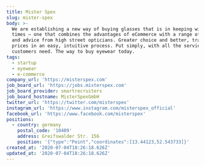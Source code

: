 ```yaml
---
title: Mister Spex
slug: mister-spex
body: >-
  We are establishing a new way of buying glasses that is in keeping with the
  times – one that combines the advantages of eCommerce with a range of services
  and advice from high street opticians. Greater choice and better, transparent
  prices in an easy, intuitive process. Put simply, with all the services our
  customers need. The way to buy eyewear today.
tags:
  - startup
  - eyewear
  - e-commerce
company_url: 'https://misterspex.com'
job_board_url: 'https://jobs.misterspex.com'
job_board_provider: smartrecruiters
job_board_hostname: MisterSpexGmbH
twitter_url: 'https://twitter.com/misterspex'
instagram_url: 'https://www.instagram.com/misterspex_official'
facebook_url: 'https://www.facebook.com/misterspex'
positions:
  - country: germany
    postal_code: '10409'
    address: Greifswalder Str. 156
    position: '{"type":"Point","coordinates":[13.44123,52.543733]}'
created_at: '2020-07-04T18:26:18.626Z'
updated_at: '2020-07-04T18:26:18.626Z'
---
```


